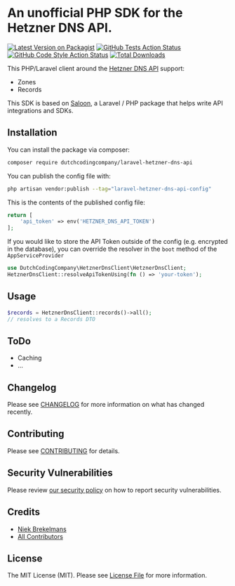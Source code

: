 
# An unofficial PHP SDK for the Hetzner DNS API.

[![Latest Version on Packagist](https://img.shields.io/packagist/v/dutchcodingcompany/laravel-hetzner-dns-api.svg?style=flat-square)](https://packagist.org/packages/dutchcodingcompany/laravel-hetzner-dns-api)
[![GitHub Tests Action Status](https://img.shields.io/github/workflow/status/dutchcodingcompany/laravel-hetzner-dns-api/run-tests?label=tests)](https://github.com/dutchcodingcompany/laravel-hetzner-dns-api/actions?query=workflow%3Arun-tests+branch%3Amain)
[![GitHub Code Style Action Status](https://img.shields.io/github/workflow/status/dutchcodingcompany/laravel-hetzner-dns-api/Check%20&%20fix%20styling?label=code%20style)](https://github.com/dutchcodingcompany/laravel-hetzner-dns-api/actions?query=workflow%3A"Check+%26+fix+styling"+branch%3Amain)
[![Total Downloads](https://img.shields.io/packagist/dt/dutchcodingcompany/laravel-hetzner-dns-api.svg?style=flat-square)](https://packagist.org/packages/dutchcodingcompany/laravel-hetzner-dns-api)

This PHP/Laravel client around the [Hetzner DNS API](https://dns.hetzner.com/api-docs) support:
- Zones
- Records

This SDK is based on [Saloon](https://docs.saloon.dev/), a Laravel / PHP package that helps write API integrations and SDKs.


## Installation

You can install the package via composer:

```bash
composer require dutchcodingcompany/laravel-hetzner-dns-api
```

You can publish the config file with:

```bash
php artisan vendor:publish --tag="laravel-hetzner-dns-api-config"
```

This is the contents of the published config file:

```php
return [
    'api_token' => env('HETZNER_DNS_API_TOKEN')
];
```

If you would like to store the API Token outside of the config (e.g. encrypted in the database), you can override the resolver in the `boot` method of the `AppServiceProvider`
```php
use DutchCodingCompany\HetznerDnsClient\HetznerDnsClient;
HetznerDnsClient::resolveApiTokenUsing(fn () => 'your-token');
```

## Usage

```php
$records = HetznerDnsClient::records()->all();
// resolves to a Records DTO
```

## ToDo
- Caching
- ...

[//]: # (## Testing)

[//]: # ()
[//]: # (```bash)

[//]: # (composer test)

[//]: # (```)

## Changelog

Please see [CHANGELOG](CHANGELOG.md) for more information on what has changed recently.

## Contributing

Please see [CONTRIBUTING](CONTRIBUTING.md) for details.

## Security Vulnerabilities

Please review [our security policy](../../security/policy) on how to report security vulnerabilities.

## Credits

- [Niek Brekelmans](https://github.com/niekbr)
- [All Contributors](../../graphs/hetzner-dns)

## License

The MIT License (MIT). Please see [License File](LICENSE.md) for more information.
